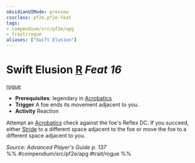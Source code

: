 ```yaml
---
obsidianUIMode: preview
cssclass: pf2e,pf2e-feat
tags:
- compendium/src/pf2e/apg
- trait/rogue
aliases: ["Swift Elusion"]
---
```

# Swift Elusion  [R](../../Rules/core-rulebook/chapter-9-playing-the-game.md#Actions "Reaction") *Feat 16*  
[rogue](../../Rules/traits/rogue.md)  

- **Prerequisites**: legendary in [Acrobatics](../skills.md#Acrobatics)
- **Trigger** A foe ends its movement adjacent to you.
- **Activity** Reaction

Attempt an [Acrobatics](../skills.md#Acrobatics) check against the foe's Reflex DC. If you succeed, either [Stride](../../Rules/actions/stride.md) to a different space adjacent to the foe or move the foe to a different space adjacent to you.

*Source: Advanced Player's Guide p. 137*  
%% #compendium/src/pf2e/apg #trait/rogue %%